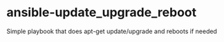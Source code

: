 # ansible-update_upgrade_reboot

Simple playbook that does apt-get update/upgrade and reboots if needed
